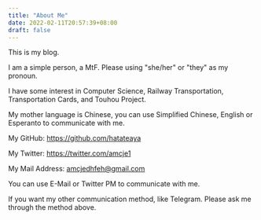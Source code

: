 ```yaml
---
title: "About Me"
date: 2022-02-11T20:57:39+08:00
draft: false
---
```


This is my blog.

I am a simple person, a MtF. Please using "she/her" or "they" as my pronoun.

I have some interest in Computer Science, Railway Transportation, Transportation Cards, and Touhou Project. 

My mother language is Chinese, you can use Simplified Chinese, English or Esperanto to communicate with me.

My GitHub: <https://github.com/hatateaya>

My Twitter: <https://twitter.com/amcje1>

My Mail Address: <amcjedhfeh@gmail.com>

You can use E-Mail or Twitter PM to communicate with me.

If you want my other communication method, like Telegram. Please ask me through the method above.